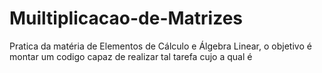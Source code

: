 # Muiltiplicacao-de-Matrizes
Pratica da matéria de Elementos de Cálculo e Álgebra Linear, o objetivo é montar um codigo capaz de realizar tal tarefa cujo a qual é 
